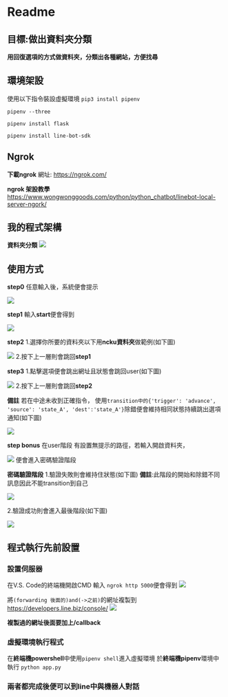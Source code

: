 # Readme
## 目標:做出資料夾分類
**用回復選項的方式做資料夾，分類出各種網站，方便找尋**


## 環境架設
使用以下指令裝設虛擬環境
```pip3 install pipenv```

```pipenv --three```

```pipenv install flask```

```pipenv install line-bot-sdk```


## Ngrok
**下載ngrok**
網址: https://ngrok.com/

**ngrok 架設教學**
https://www.wongwonggoods.com/python/python_chatbot/linebot-local-server-ngork/


## 我的程式架構
**資料夾分類**
![](https://i.imgur.com/JEufvdq.png)


## 使用方式
**step0**
任意輸入後，系統便會提示

![](https://i.imgur.com/aLrNHuW.png)

**step1**
輸入**start**便會得到

![](https://i.imgur.com/EipkEMF.png)

**step2**
1.選擇你所要的資料夾以下用**ncku資料夾**做範例(如下圖)

![](https://i.imgur.com/eqhrQtE.png)
2.按下上一層則會跳回**step1**

**step3**
1.點擊選項便會跳出網址且狀態會跳回user(如下圖)

![](https://i.imgur.com/9m9FthV.png)
2.按下上一層則會跳回**step2**

**備註**
若在中途未收到正確指令，
使用```transition中的{'trigger': 'advance', 'source': 'state_A', 'dest':'state_A'}```除錯便會維持相同狀態持續跳出選項通知(如下圖)

![](https://i.imgur.com/xNb8MyY.png)

**step bonus**
在user階段 有設置無提示的路徑，若輸入開啟資料夾，

![](https://i.imgur.com/BVcyhIZ.png)
便會進入密碼驗證階段

**密碼驗證階段**
1.驗證失敗則會維持住狀態(如下圖)
**備註**:此階段的開始和除錯不同訊息因此不能transition到自己

![](https://i.imgur.com/SkwwYoL.png)

2.驗證成功則會進入最後階段(如下圖)

![](https://i.imgur.com/ekxZ6HK.png)

## 程式執行先前設置
### 設置伺服器
在V.S. Code的終端機開啟CMD
輸入 ```ngrok http 5000```便會得到
![](https://i.imgur.com/XohfsMR.png)

將```(forwarding 後面的)and(->之前)```的網址複製到
https://developers.line.biz/console/
![](https://i.imgur.com/UXf3ljH.png)

**複製過的網址後面要加上/callback**

### 虛擬環境執行程式
在**終端機powershell**中使用```pipenv shell```進入虛擬環境
於**終端機pipenv**環境中執行 ```python app.py```

### 兩者都完成後便可以到line中與機器人對話

